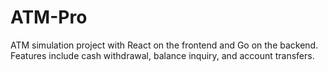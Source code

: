 # ATM-Pro
ATM simulation project with React on the frontend and Go on the backend. Features include cash withdrawal, balance inquiry, and account transfers.
